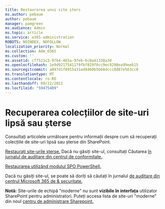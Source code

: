 ```yaml
---
title: Restaurarea unui site șters
ms.author: pebaum
author: pebaum
manager: pamgreen
ms.audience: Admin
ms.topic: article
ms.service: o365-administration
ROBOTS: NOINDEX, NOFOLLOW
localization_priority: Normal
ms.collection: Adm_O365
ms.custom: ''
ms.assetid: cf7521c3-97b4-465a-97eb-6c0a41338a30
ms.openlocfilehash: 1e9d9217541179fbf829f0cc9ec9298ea99eeb15
ms.sourcegitcommit: a097d1f8915a31ed8460b5b68dccc8d87e563cc0
ms.translationtype: MT
ms.contentlocale: ro-RO
ms.lasthandoff: 09/22/2021
ms.locfileid: "59475409"
---
```

# <a name="recover-missing-or-deleted-site-collections"></a>Recuperarea colecțiilor de site-uri lipsă sau șterse

Consultați articolele următoare pentru informații despre cum să recuperați colecțiile de site-uri lipsă sau șterse din SharePoint.

[Restaurați site-urile șterse.](https://docs.microsoft.com/sharepoint/restore-deleted-site-collection) Dacă nu găsiți site-ul, consultați Căutarea [în jurnalul de auditare din centrul de conformitate.](https://docs.microsoft.com/microsoft-365/compliance/search-the-audit-log-in-security-and-compliance)


[Restaurarea utilizând modulul SPO PowerShell.](https://support.office.com/article/Introduction-to-the-SharePoint-Online-Management-Shell-C16941C3-19B4-4710-8056-34C034493429)

Dacă nu găsiți site-ul, se poate să doriți să căutați în jurnalul [de auditare din centrul Microsoft 365 de &amp; securitate.](https://docs.microsoft.com/microsoft-365/compliance/search-the-audit-log-in-security-and-compliance)

**Notă:** Site-urile de echipă "moderne" nu sunt **vizibile în interfața** utilizator SharePoint pentru administratori. Puteți accesa lista de site-uri "moderne" din noul [centru de administrare Sharepoint.](https://docs.microsoft.com/sharepoint/get-started-new-admin-center)



